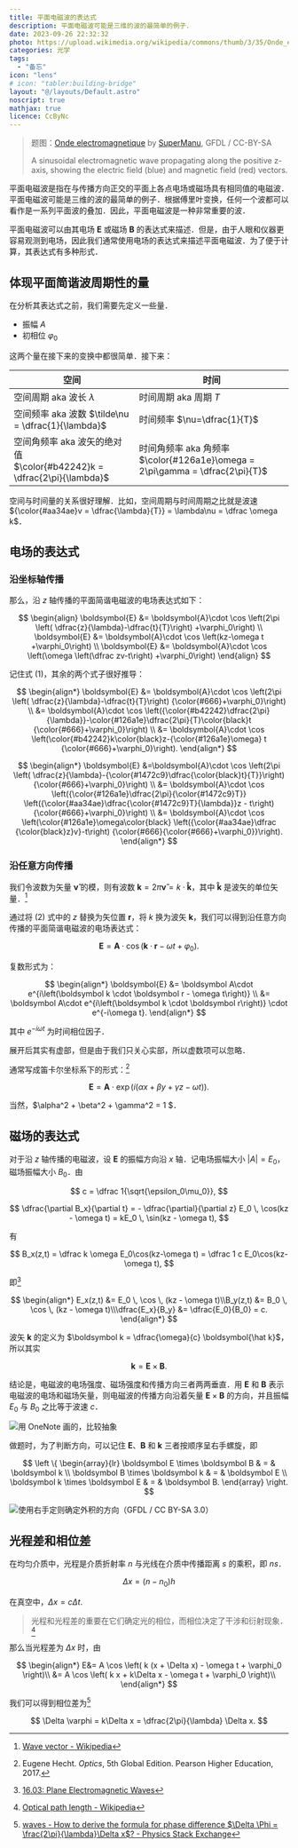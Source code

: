 ```yaml
---
title: 平面电磁波的表达式
description: 平面电磁波可能是三维的波的最简单的例子．
date: 2023-09-26 22:32:32
photo: https://upload.wikimedia.org/wikipedia/commons/thumb/3/35/Onde_electromagnetique.svg/2560px-Onde_electromagnetique.svg.png
categories: 光学
tags:
  - "备忘"
icon: "lens"
# icon: "tabler:building-bridge"
layout: "@/layouts/Default.astro"
noscript: true
mathjax: true
licence: CcByNc
---
```


> 题图：[Onde electromagnetique](https://commons.wikimedia.org/wiki/File:Onde_electromagnetique.svg) by [SuperManu](https://commons.wikimedia.org/wiki/User:Emmanuel.boutet), GFDL / CC-BY-SA
>
> A sinusoidal electromagnetic wave propagating along the positive z-axis, showing the electric field (blue) and magnetic field (red) vectors.

平面电磁波是指在与传播方向正交的平面上各点电场或磁场具有相同值的电磁波．平面电磁波可能是三维的波的最简单的例子．根据傅里叶变换，任何一个波都可以看作是一系列平面波的叠加．因此，平面电磁波是一种非常重要的波．

平面电磁波可以由其电场 $\boldsymbol E$ 或磁场 $\boldsymbol B$ 的表达式来描述．但是，由于人眼和仪器更容易观测到电场，因此我们通常使用电场的表达式来描述平面电磁波．为了便于计算，其表达式有多种形式．

## 体现平面简谐波周期性的量

在分析其表达式之前，我们需要先定义一些量．

- 振幅 $A$
- 初相位 $\varphi_0$

这两个量在接下来的变换中都很简单．接下来：

| 空间                                                                          | 时间                                                                               |
| ----------------------------------------------------------------------------- | ---------------------------------------------------------------------------------- |
| 空间周期 aka 波长 $\lambda$                                                   | 时间周期 aka 周期 $T$                                                              |
| 空间频率 aka 波数 $\tilde\nu = \dfrac{1}{\lambda}$                            | 时间频率 $\nu=\dfrac{1}{T}$                                                        |
| 空间角频率 aka 波矢的绝对值 <br /> $\color{#b42242}k = \dfrac{2\pi}{\lambda}$ | 时间角频率 aka 角频率<br /> $\color{#126a1e}\omega = 2\pi\gamma = \dfrac{2\pi}{T}$ |

空间与时间量的关系很好理解．比如，空间周期与时间周期之比就是波速 ${\color{#aa34ae}v = \dfrac{\lambda}{T}} = \lambda\nu = \dfrac \omega k$．

## 电场的表达式

### 沿坐标轴传播

那么，沿 $z$ 轴传播的平面简谐电磁波的电场表达式如下：

$$
\begin{align}
  \boldsymbol{E} &= \boldsymbol{A}\cdot \cos \left(2\pi \left( \dfrac{z}{\lambda}-\dfrac{t}{T}\right) +\varphi_0\right) \\
  \boldsymbol{E} &= \boldsymbol{A}\cdot \cos \left(kz-\omega t +\varphi_0\right) \\
  \boldsymbol{E} &= \boldsymbol{A}\cdot \cos \left(\omega \left(\dfrac zv-t\right) +\varphi_0\right)
\end{align}
$$

记住式 $(1)$，其余的两个式子很好推导：

$$
\begin{align*}
\boldsymbol{E} &= \boldsymbol{A}\cdot \cos \left(2\pi \left( \dfrac{z}{\lambda}-\dfrac{t}{T}\right) {\color{#666}+\varphi_0}\right) \\
&= \boldsymbol{A}\cdot \cos \left({\color{#b42242}\dfrac{2\pi}{\lambda}}-\color{#126a1e}\dfrac{2\pi}{T}\color{black}t {\color{#666}+\varphi_0}\right) \\
&= \boldsymbol{A}\cdot \cos \left(\color{#b42242}k\color{black}z-{\color{#126a1e}\omega} t {\color{#666}+\varphi_0}\right).
\end{align*}
$$

$$
\begin{align*}
\boldsymbol{E} &=\boldsymbol{A}\cdot \cos \left(2\pi \left( \dfrac{z}{\lambda}-{\color{#1472c9}\dfrac{\color{black}t}{T}}\right) {\color{#666}+\varphi_0}\right) \\
&= \boldsymbol{A}\cdot \cos \left({\color{#126a1e}\dfrac{2\pi}{\color{#1472c9}T}} \left({\color{#aa34ae}\dfrac{\color{#1472c9}T}{\lambda}}z - t\right) {\color{#666}+\varphi_0}\right) \\
&= \boldsymbol{A}\cdot \cos \left(\color{#126a1e}\omega\color{black} \left({\color{#aa34ae}\dfrac {\color{black}z}v}-t\right) {\color{#666}{\color{#666}+\varphi_0}}\right).
\end{align*}
$$

### 沿任意方向传播

我们令波数为矢量 $\boldsymbol{\tilde \nu}$ 的模，则有波数 $\boldsymbol k = 2\pi\boldsymbol{\tilde \nu} = k \cdot \boldsymbol{\hat k}$，其中 $\boldsymbol{\hat k}$ 是波矢的单位矢量．[^k-vector]

[^k-vector]: [Wave vector - Wikipedia](https://en.wikipedia.org/wiki/Wave_vector)

通过将 $(2)$ 式中的 $z$ 替换为矢位置 $\boldsymbol r$，将 $k$ 换为波矢 $\boldsymbol k$，我们可以得到沿任意方向传播的平面简谐电磁波的电场表达式：

$$
\boldsymbol E =
\boldsymbol{A}\cdot \cos \left(\boldsymbol k \cdot \boldsymbol r - \omega t +\varphi_0\right).
$$

复数形式为：

$$
\begin{align*}
\boldsymbol{E} &= \boldsymbol A\cdot e^{i\left(\boldsymbol k \cdot \boldsymbol r - \omega t\right)} \\
               &= \boldsymbol A\cdot e^{i\left(\boldsymbol k \cdot \boldsymbol r\right)} \cdot e^{-i\omega t}.
\end{align*}
$$

其中 $e^{-i\omega t}$ 为时间相位因子．

展开后其实有虚部，但是由于我们只关心实部，所以虚数项可以忽略．

通常写成笛卡尔坐标系下的形式：[^hecht]

[^hecht]: Eugene Hecht. <i lang="en">Optics</i>, 5th Global Edition. Pearson Higher Education, 2017.

$$
\boldsymbol E = \boldsymbol A\cdot \exp
\left(i(\alpha x + \beta y + \gamma z - \omega t)\right).
$$

当然，$\alpha^2 + \beta^2 + \gamma^2 = 1 $．

## 磁场的表达式

对于沿 $z$ 轴传播的电磁波，设 $\boldsymbol E$ 的振幅方向沿 $x$ 轴．记电场振幅大小 $|A| = E_0$，磁场振幅大小 $B_0$．由

$$ c = \dfrac 1{\sqrt{\epsilon_0\mu_0}}, $$

$$
\dfrac{\partial B_x}{\partial t}
= - \dfrac{\partial}{\partial z} E_0 \, \cos(kz - \omega t)
= kE_0 \, \sin(kz - \omega t),
$$

有

$$
B_x(z,t) = \dfrac k \omega E_0\cos(kz-\omega t)
         = \dfrac 1     c  E_0\cos(kz-\omega t),
$$

即[^tb]

[^tb]: [16.03: Plane Electromagnetic Waves](https://phys.libretexts.org/Bookshelves/University_Physics/Book%3A_University_Physics_(OpenStax)/Book%3A_University_Physics_II_-_Thermodynamics_Electricity_and_Magnetism_(OpenStax)/16%3A_Electromagnetic_Waves/16.03%3A_Plane_Electromagnetic_Waves#mjx-eqn-16.18)


$$
\begin{align*}
E_x(z,t) &= E_0 \, \cos \, (kz - \omega t)\\B_y(z,t) &= B_0 \, \cos \, (kz - \omega t)\\\dfrac{E_x}{B_y} &= \dfrac{E_0}{B_0} = c.
\end{align*}
$$

波矢 $\boldsymbol k$ 的定义为 $\boldsymbol k = \dfrac{\omega}{c} \boldsymbol{\hat k}$，所以其实

$$\boldsymbol k = \boldsymbol E \times \boldsymbol B.$$

结论是，电磁波的电场强度、磁场强度和传播方向三者两两垂直．用 $\boldsymbol{E}$ 和 $\boldsymbol{B}$ 表示电磁波的电场和磁场矢量，则电磁波的传播方向沿着矢量 $\boldsymbol{E} \times \boldsymbol{B}$ 的方向，并且振幅 $E_0$ 与 $B_0$ 之比等于波速 $c$．

![用 OneNote 画的，比较抽象](/optics/kbe.svg)

做题时，为了判断方向，可以记住 $\boldsymbol E$、$\boldsymbol B$ 和 $\boldsymbol k$ 三者按顺序呈右手螺旋，即

$$
\left \{
  \begin{array}{lr}
  \boldsymbol E \times \boldsymbol B & = & \boldsymbol k \\
  \boldsymbol B \times \boldsymbol k & = & \boldsymbol E \\
  \boldsymbol k \times \boldsymbol E & = & \boldsymbol B.
\end{array}
\right.
$$

![使用右手定则确定外积的方向（<a href="https://en.m.wikipedia.org/wiki/File:Right_hand_rule_cross_product.svg">GFDL / CC BY-SA 3.0</a>）](https://upload.wikimedia.org/wikipedia/commons/d/d2/Right_hand_rule_cross_product.svg)

## 光程差和相位差

在均匀介质中，光程是介质折射率 $n$ 与光线在介质中传播距离 $s$ 的乘积，即 $ns$．

$$ Δx=(n−n_0)h $$

在真空中，$Δx = cΔt.$

> 光程和光程差的重要在它们确定光的相位，而相位决定了干涉和衍射现象． [^wp-opl]

[^wp-opl]: [Optical path length - Wikipedia](https://en.wikipedia.org/wiki/Optical_path_length)

那么当光程差为 $Δx$ 时，由

$$
\begin{align*}
E&= A \cos \left( k (x +  \Delta x) - \omega t + \varphi_0 \right)\\
 &= A \cos \left( k  x + k\Delta x  - \omega t + \varphi_0 \right)\\
\end{align*}
$$

我们可以得到相位差为[^stackexchange]

[^stackexchange]: [waves - How to derive the formula for phase difference $\Delta \Phi = \frac{2\pi}{\lambda}\Delta x$? - Physics Stack Exchange](https://physics.stackexchange.com/questions/200754/how-to-derive-the-formula-for-phase-difference-delta-phi-frac2-pi-lambd)

$$ \Delta \varphi = k\Delta x = \dfrac{2\pi}{\lambda} \Delta x. $$
